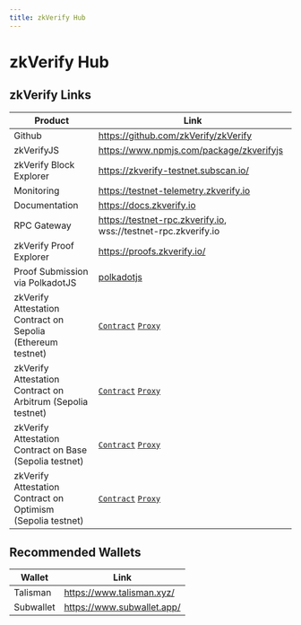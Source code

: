 ```yaml
---
title: zkVerify Hub
---
```


# zkVerify Hub


## zkVerify Links

| Product                                                     | Link                                                                                                                                                                                                       |
| ----------------------------------------------------------- | ---------------------------------------------------------------------------------------------------------------------------------------------------------------------------------------------------------- |
| Github                                                      | https://github.com/zkVerify/zkVerify                                                                                                                                                                       |
| zkVerifyJS                                                  | https://www.npmjs.com/package/zkverifyjs                                                                                                                                                                   |
| zkVerify Block Explorer                                     | https://zkverify-testnet.subscan.io/                                                                                                                                                                       |
| Monitoring                                                  | https://testnet-telemetry.zkverify.io                                                                                                                                                                      |
| Documentation                                               | https://docs.zkverify.io                                                                                                                                                                                   |
| RPC Gateway                                                 | https://testnet-rpc.zkverify.io, wss://testnet-rpc.zkverify.io                                                                                                                                             |
| zkVerify Proof Explorer                                     | https://proofs.zkverify.io/                                                                                                                                                                                |
| Proof Submission via PolkadotJS                             | [polkadotjs](https://polkadot.js.org/apps/?rpc=wss%3A%2F%2Ftestnet-rpc.zkverify.io%2Fwss#/explorer)                                                                                                        |
| zkVerify Attestation Contract on Sepolia (Ethereum testnet) | [`Contract`](https://sepolia.etherscan.io/address/0x5a3c35CCC5c05fDeFe5Ecafc15F4B1aC8eF71481) [`Proxy`](https://sepolia.etherscan.io/address/0xEA0A0f1EfB1088F4ff0Def03741Cb2C64F89361E)                   |
| zkVerify Attestation Contract on Arbitrum (Sepolia testnet) | [`Contract`](https://sepolia.arbiscan.io/address/0x8fDFE115948b54e77134Ff3841a626FAd4E6A661) [`Proxy`](https://sepolia.arbiscan.io/address/0xd007494945580eEb25522c8e0b2fa798B3F0FDE2)                     |
| zkVerify Attestation Contract on Base (Sepolia testnet)     | [`Contract`](https://sepolia.basescan.org/address/0x312468EbF274F1f584d93d0CCA8458cC91460FC0) [`Proxy`](https://sepolia.basescan.org/address/0x0807C544D38aE7729f8798388d89Be6502A1e8A8)                   |
| zkVerify Attestation Contract on Optimism (Sepolia testnet) | [`Contract`](https://sepolia-optimism.etherscan.io/address/0xFbA954966Fa27adec13Ba42F96E9F8ec8308a860) [`Proxy`](https://sepolia-optimism.etherscan.io/address/0xBBa17b0Eb3DdF0631c0Cce00E4245E4A2EE49982) |

## Recommended Wallets

| Wallet    | Link                       |
| --------- | -------------------------- |
| Talisman  | https://www.talisman.xyz/  |
| Subwallet | https://www.subwallet.app/ |

